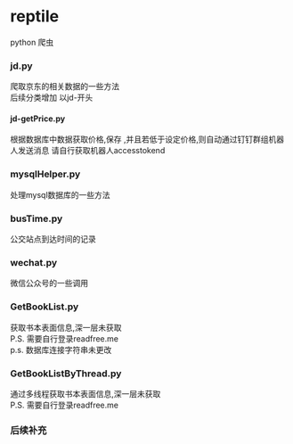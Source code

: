 # reptile
python 爬虫
### jd.py
爬取京东的相关数据的一些方法  
后续分类增加 以jd-开头
#### jd-getPrice.py
根据数据库中数据获取价格,保存  ,并且若低于设定价格,则自动通过钉钉群组机器人发送消息 请自行获取机器人accesstokend
### mysqlHelper.py
处理mysql数据库的一些方法
### busTime.py  
公交站点到达时间的记录  
### wechat.py
微信公众号的一些调用
### GetBookList.py
获取书本表面信息,深一层未获取   
P.S. 需要自行登录readfree.me  
p.s. 数据库连接字符串未更改
### GetBookListByThread.py
通过多线程获取书本表面信息,深一层未获取  
P.S. 需要自行登录readfree.me
### 后续补充
